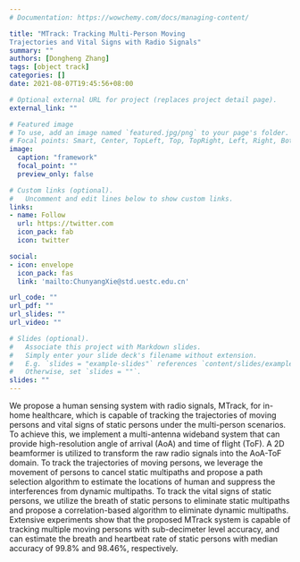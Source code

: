 ```yaml
---
# Documentation: https://wowchemy.com/docs/managing-content/

title: "MTrack: Tracking Multi-Person Moving
Trajectories and Vital Signs with Radio Signals"
summary: ""
authors: [Dongheng Zhang]
tags: [object track]
categories: []
date: 2021-08-07T19:45:56+08:00

# Optional external URL for project (replaces project detail page).
external_link: ""

# Featured image
# To use, add an image named `featured.jpg/png` to your page's folder.
# Focal points: Smart, Center, TopLeft, Top, TopRight, Left, Right, BottomLeft, Bottom, BottomRight.
image:
  caption: "framework"
  focal_point: ""
  preview_only: false

# Custom links (optional).
#   Uncomment and edit lines below to show custom links.
links:
- name: Follow
  url: https://twitter.com
  icon_pack: fab
  icon: twitter

social:
- icon: envelope
  icon_pack: fas
  link: 'mailto:ChunyangXie@std.uestc.edu.cn'

url_code: ""
url_pdf: ""
url_slides: ""
url_video: ""

# Slides (optional).
#   Associate this project with Markdown slides.
#   Simply enter your slide deck's filename without extension.
#   E.g. `slides = "example-slides"` references `content/slides/example-slides.md`.
#   Otherwise, set `slides = ""`.
slides: ""
---
```


We propose a human sensing system with radio signals, MTrack, for in-home healthcare, which is capable of tracking the trajectories of moving persons and vital signs of static persons under the multi-person scenarios. To achieve this, we implement a multi-antenna wideband system that can provide high-resolution angle of arrival (AoA) and time of flight (ToF). A 2D beamformer is utilized to transform the raw radio signals into the AoA-ToF domain. To track the trajectories of moving persons, we leverage the movement of persons to cancel static multipaths and propose a path selection algorithm to estimate the locations of human and suppress the interferences from dynamic multipaths. To track the vital signs of static persons, we utilize the breath of static persons to eliminate static multipaths and propose a correlation-based algorithm to eliminate dynamic multipaths. Extensive experiments show that the proposed MTrack system is capable of tracking multiple moving persons with sub-decimeter level accuracy, and can estimate the breath and heartbeat rate of static persons with median accuracy of 99.8% and 98.46%, respectively.